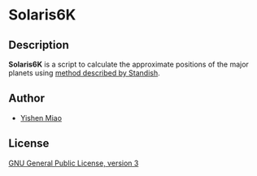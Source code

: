 # Solaris6K

## Description

**Solaris6K** is a script to calculate the approximate positions of the major
planets using
[method described by Standish](http://ssd.jpl.nasa.gov/txt/aprx_pos_planets.pdf).

## Author

* [Yishen Miao](https://github.com/mys721tx)

## License

[GNU General Public License, version 3](http://www.gnu.org/licenses/gpl-3.0.html)
